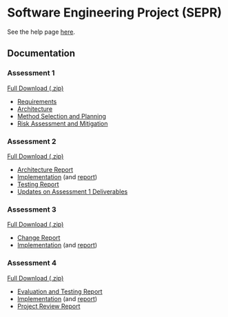 # Software Engineering Project (SEPR)
See the help page [here](https://therandomnessguy.github.io/SEPR/help).

## Documentation
### Assessment 1
[Full Download (.zip)](https://therandomnessguy.github.io/SEPR/Assessment/1/Ass1.zip)
- [Requirements](https://therandomnessguy.github.io/SEPR/Assessment/1/Req1.pdf)
- [Architecture](https://therandomnessguy.github.io/SEPR/Assessment/1/Arch1.pdf)
- [Method Selection and Planning](https://therandomnessguy.github.io/SEPR/Assessment/1/Plan1.pdf)
- [Risk Assessment and Mitigation](https://therandomnessguy.github.io/SEPR/Assessment/1/Risk1.pdf)

### Assessment 2
[Full Download (.zip)](https://therandomnessguy.github.io/SEPR/Assessment/2/Ass2.zip)
- [Architecture Report](https://therandomnessguy.github.io/SEPR/Assessment/2/Arch2.pdf)
- [Implementation](https://therandomnessguy.github.io/SEPR/Assessment/2/Code2.zip) (and [report](https://therandomnessguy.github.io/SEPR/Assessment/2/Impl2.pdf))
- [Testing Report](https://therandomnessguy.github.io/SEPR/Assessment/2/Test2.pdf)
- [Updates on Assessment 1 Deliverables](https://therandomnessguy.github.io/SEPR/Assessment/2/Updates2.pdf)

### Assessment 3 
[Full Download (.zip)](https://therandomnessguy.github.io/SEPR/Assessment/3/Ass3.zip)
- [Change Report](https://therandomnessguy.github.io/SEPR/Assessment/3/Change3.pdf)
- [Implementation](https://therandomnessguy.github.io/SEPR/Assessment/3/Code3.zip) (and [report](https://therandomnessguy.github.io/SEPR/Assessment/3/Impl3.pdf))

### Assessment 4
[Full Download (.zip)](https://therandomnessguy.github.io/SEPR/Assessment/4/Ass3.zip)
- [Evaluation and Testing Report](https://therandomnessguy.github.io/SEPR/Assessment/4/ET4.pdf)
- [Implementation](https://therandomnessguy.github.io/SEPR/Assessment/4/Code4.zip) (and [report](https://therandomnessguy.github.io/SEPR/Assessment/4/Impl4.pdf))
- [Project Review Report](https://therandomnessguy.github.io/SEPR/Assessment/4/Review4.pdf)